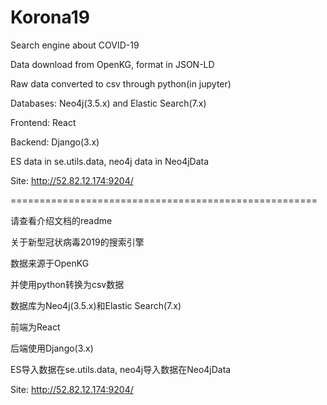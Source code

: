 # Korona19
Search engine about COVID-19

Data download from OpenKG, format in JSON-LD

Raw data converted to csv through python(in jupyter)

Databases: Neo4j(3.5.x) and Elastic Search(7.x)

Frontend: React

Backend: Django(3.x)

ES data in se.utils.data, neo4j data in Neo4jData

Site: http://52.82.12.174:9204/


=====================================================

请查看介绍文档的readme

关于新型冠状病毒2019的搜索引擎

数据来源于OpenKG

并使用python转换为csv数据

数据库为Neo4j(3.5.x)和Elastic Search(7.x)

前端为React

后端使用Django(3.x)

ES导入数据在se.utils.data, neo4j导入数据在Neo4jData

Site: http://52.82.12.174:9204/
